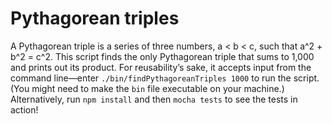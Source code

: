 Pythagorean triples
===================

A Pythagorean triple is a series of three numbers, a &lt; b &lt; c, such that a^2 + b^2 = c^2. This script finds the only Pythagorean triple that sums to 1,000 and prints out its product. For reusability&rsquo;s sake, it accepts input from the command line&mdash;enter `./bin/findPythagoreanTriples 1000` to run the script. (You might need to make the `bin` file executable on your machine.) Alternatively, run `npm install` and then `mocha tests` to see the tests in action!
